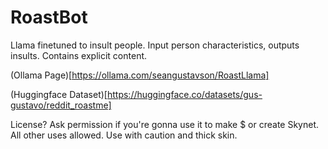 # RoastBot
Llama finetuned to insult people. Input person characteristics, outputs insults. Contains explicit content.


(Ollama Page)[https://ollama.com/seangustavson/RoastLlama]

(Huggingface Dataset)[https://huggingface.co/datasets/gus-gustavo/reddit_roastme]


License? Ask permission if you're gonna use it to make $ or create Skynet. All other uses allowed. Use with caution and thick skin.

